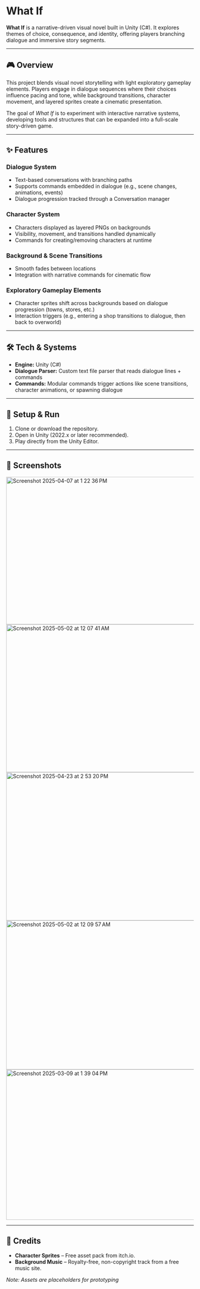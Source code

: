 # What If

**What If** is a narrative-driven visual novel built in Unity (C#). It explores themes of choice, consequence, and identity, offering players branching dialogue and immersive story segments.

---

## 🎮 Overview

This project blends visual novel storytelling with light exploratory gameplay elements. Players engage in dialogue sequences where their choices influence pacing and tone, while background transitions, character movement, and layered sprites create a cinematic presentation.

The goal of *What If* is to experiment with interactive narrative systems, developing tools and structures that can be expanded into a full-scale story-driven game.

---

## ✨ Features

### Dialogue System
- Text-based conversations with branching paths
- Supports commands embedded in dialogue (e.g., scene changes, animations, events)
- Dialogue progression tracked through a Conversation manager

### Character System
- Characters displayed as layered PNGs on backgrounds
- Visibility, movement, and transitions handled dynamically
- Commands for creating/removing characters at runtime

### Background & Scene Transitions
- Smooth fades between locations
- Integration with narrative commands for cinematic flow

### Exploratory Gameplay Elements
- Character sprites shift across backgrounds based on dialogue progression (towns, stores, etc.)
- Interaction triggers (e.g., entering a shop transitions to dialogue, then back to overworld)
---

## 🛠️ Tech & Systems

- **Engine:** Unity (C#)
- **Dialogue Parser:** Custom text file parser that reads dialogue lines + commands
- **Commands:** Modular commands trigger actions like scene transitions, character animations, or spawning dialogue

---

## 🚀 Setup & Run

1. Clone or download the repository.
2. Open in Unity (2022.x or later recommended).
3. Play directly from the Unity Editor.

---

## 📸 Screenshots
<img width="821" height="396" alt="Screenshot 2025-04-07 at 1 22 36 PM" src="https://github.com/user-attachments/assets/2b853d88-4501-49d8-a473-086364609c35" />

<img width="817" height="397" alt="Screenshot 2025-05-02 at 12 07 41 AM" src="https://github.com/user-attachments/assets/bd71b00e-11c0-40d3-b731-f0413530406a" />

<img width="818" height="398" alt="Screenshot 2025-04-23 at 2 53 20 PM" src="https://github.com/user-attachments/assets/5fe02594-8ae0-4d9b-904b-f6482b1af101" />

<img width="815" height="400" alt="Screenshot 2025-05-02 at 12 09 57 AM" src="https://github.com/user-attachments/assets/23bdb310-c695-4639-8459-7d87e60dbecc" />

<img width="820" height="404" alt="Screenshot 2025-03-09 at 1 39 04 PM" src="https://github.com/user-attachments/assets/aacd1fa3-d0fb-410b-a0cf-346d5e0b9c27" />

---
## 🎨 Credits

- **Character Sprites** – Free asset pack from itch.io.  
- **Background Music** – Royalty-free, non-copyright track from a free music site.  

*Note: Assets are placeholders for prototyping*
